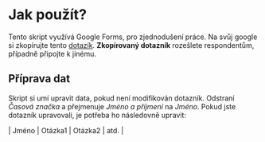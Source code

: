 # Jak použít?

Tento skript využívá Google Forms, pro zjednodušení práce. Na svůj google si zkopírujte tento [dotazík](https://drive.google.com/drive/folders/1kYbVO0qkEhbjKaVm0HKAjWdFvc6rOiRp?usp=sharing). **Zkopírovaný dotazník** rozešlete respondentům, případně připojte k jinému.

## Příprava dat

Skript si umí upravit data, pokud není modifikován dotazník. Odstraní *Časová značka* a přejmenuje *Jméno a příjmení* na *Jméno*. Pokud jste dotazník upravovali, je potřeba ho následovně upravit:

| Jméno | Otázka1 | Otázka2 | atd. |
